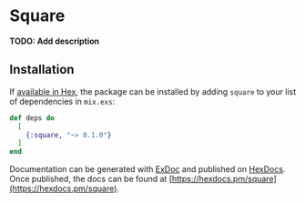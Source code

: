 # Square

**TODO: Add description**

## Installation

If [available in Hex](https://hex.pm/docs/publish), the package can be installed
by adding `square` to your list of dependencies in `mix.exs`:

```elixir
def deps do
  [
    {:square, "~> 0.1.0"}
  ]
end
```

Documentation can be generated with [ExDoc](https://github.com/elixir-lang/ex_doc)
and published on [HexDocs](https://hexdocs.pm). Once published, the docs can
be found at [https://hexdocs.pm/square](https://hexdocs.pm/square).

